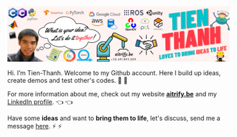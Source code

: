 [![AItrify banner](https://raw.githubusercontent.com/t-thanh/t-thanh/master/AItrify.png)](https://aitrify.be/)

Hi. I’m Tien-Thanh. Welcome to my Github account. Here I build up ideas, create demos and test other's codes. :running: :construction_worker:

For more information about me, check out my website [**aitrify.be**](https://aitrify.be/) and my [LinkedIn profile](https://www.linkedin.com/in/tienthanh/). :point_left: :point_left:

Have some **ideas** and want to **bring them to life**, let's discuss, send me a message [here](mailto:contact@aitrify.be). :zap: :zap:
